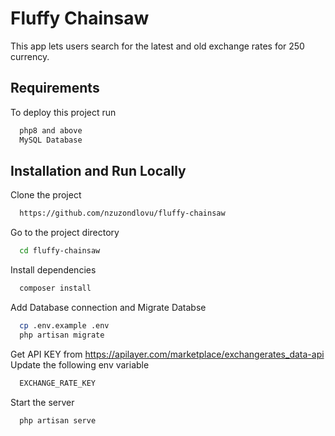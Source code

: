 
# Fluffy Chainsaw

This app lets users search for the latest and old exchange rates for 250 currency.

## Requirements

To deploy this project run

```bash
  php8 and above
  MySQL Database
```

## Installation and Run Locally

Clone the project

```bash
  https://github.com/nzuzondlovu/fluffy-chainsaw
```

Go to the project directory

```bash
  cd fluffy-chainsaw
```

Install dependencies

```bash
  composer install
```

Add Database connection and Migrate Databse

```bash
  cp .env.example .env
  php artisan migrate
```

Get API KEY from https://apilayer.com/marketplace/exchangerates_data-api
Update the following env variable
```bash
  EXCHANGE_RATE_KEY
```

Start the server

```bash
  php artisan serve
```

